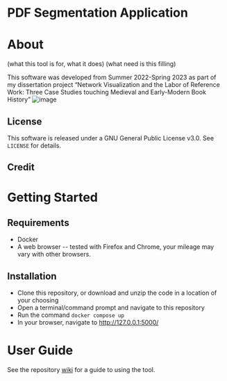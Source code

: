 # PDF Segmentation Application

# About 

(what this tool is for, what it does)
(what need is this filling)

This software was developed from Summer 2022-Spring 2023 as part of my dissertation project “Network Visualization and the Labor of Reference Work: Three Case Studies touching Medieval and Early-Modern Book History”
![image](https://user-images.githubusercontent.com/7800842/233444209-71b86f45-5a35-460b-aa48-d02ed169b3d6.png)
## License
This software is released under a GNU General Public License v3.0. See `LICENSE` for details.
## Credit

# Getting Started
## Requirements
- Docker
- A web browser -- tested with Firefox and Chrome, your mileage may vary with other browsers.

## Installation
- Clone this repository, or download and unzip the code in a location of your choosing
- Open a terminal/command prompt and navigate to this repository
- Run the command `docker compose up`
- In your browser, navigate to http://127.0.0.1:5000/ 

# User Guide
See the repository [wiki](https://github.com/lizfischer/document-segmentation/wiki/User-Guide) for a guide to using the tool.
